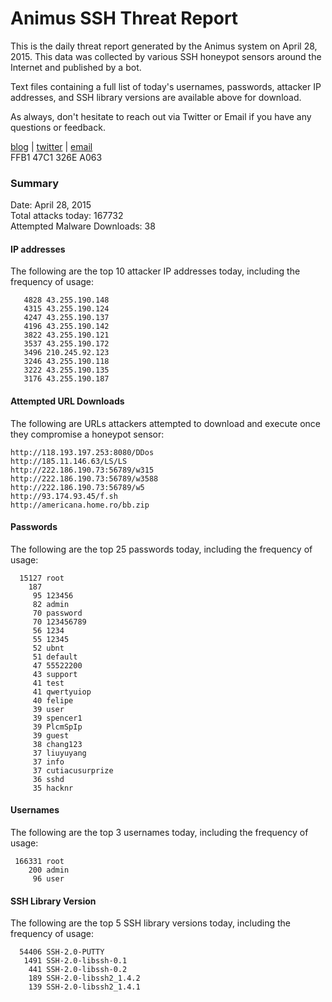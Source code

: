 # Animus SSH Threat Report

This is the daily threat report generated by the Animus system on April 28, 2015. This data was collected by various SSH honeypot sensors around the Internet and published by a bot.  

Text files containing a full list of today's usernames, passwords, attacker IP addresses, and SSH library versions are available above for download.  

As always, don't hesitate to reach out via Twitter or Email if you have any questions or feedback.  

[blog](http://morris.guru) | [twitter](https://twitter.com/andrew___morris) | [email](mailto:andrew@morris.guru)  
FFB1 47C1 326E A063  

### Summary

Date: April 28, 2015  
Total attacks today: 167732  
Attempted Malware Downloads: 38 

#### IP addresses
The following are the top 10 attacker IP addresses today, including the frequency of usage:
```
   4828 43.255.190.148
   4315 43.255.190.124
   4247 43.255.190.137
   4196 43.255.190.142
   3822 43.255.190.121
   3537 43.255.190.172
   3496 210.245.92.123
   3246 43.255.190.118
   3222 43.255.190.135
   3176 43.255.190.187
```

#### Attempted URL Downloads
The following are URLs attackers attempted to download and execute once they compromise a honeypot sensor:
```
http://118.193.197.253:8080/DDos
http://185.11.146.63/LS/LS
http://222.186.190.73:56789/w315
http://222.186.190.73:56789/w3588
http://222.186.190.73:56789/w5
http://93.174.93.45/f.sh
http://americana.home.ro/bb.zip
```

#### Passwords
The following are the top 25 passwords today, including the frequency of usage:
```
  15127 root
    187 
     95 123456
     82 admin
     70 password
     70 123456789
     56 1234
     55 12345
     52 ubnt
     51 default
     47 55522200
     43 support
     41 test
     41 qwertyuiop
     40 felipe
     39 user
     39 spencer1
     39 PlcmSpIp
     39 guest
     38 chang123
     37 liuyuyang
     37 info
     37 cutiacusurprize
     36 sshd
     35 hacknr
```

#### Usernames
The following are the top 3 usernames today, including the frequency of usage:
```
 166331 root
    200 admin
     96 user
```

#### SSH Library Version
The following are the top 5 SSH library versions today, including the frequency of usage:
```
  54406 SSH-2.0-PUTTY
   1491 SSH-2.0-libssh-0.1
    441 SSH-2.0-libssh-0.2
    189 SSH-2.0-libssh2_1.4.2
    139 SSH-2.0-libssh2_1.4.1
```
